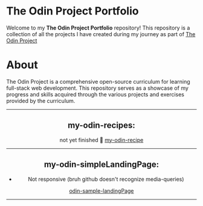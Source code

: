 # The Odin Project Portfolio
Welcome to my **The Odin Project Portfolio** repository! This repository is a collection of all the projects I have created during my journey as part of [The Odin Project](https://www.theodinproject.com/)

# About
The Odin Project is a comprehensive open-source curriculum for learning full-stack web development. This repository serves as a showcase of my progress and skills acquired through the various projects and exercises provided by the curriculum.

---

<div align="center">

## my-odin-recipes:

not yet finished 🔗 [my-odin-recipe](https://tcker.github.io/odin-recipes.github-io/)



---

## my-odin-simpleLandingPage:
- Not responsive (bruh github doesn't recognize media-queries)

[odin-sample-landingPage](https://tcker.github.io/odin-sample-landingPage.io/)

---

</div>
